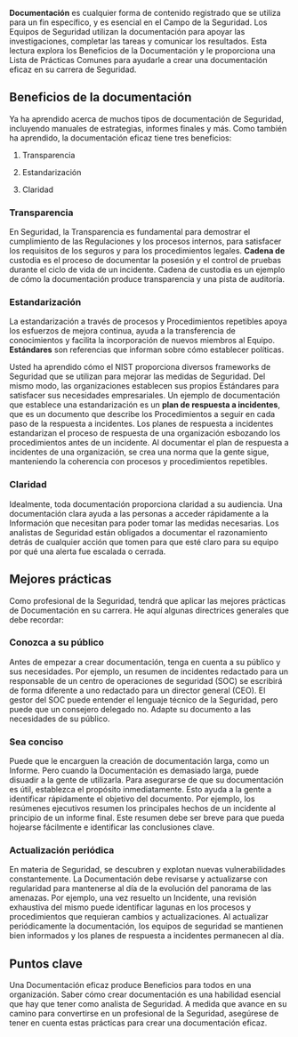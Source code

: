 
**Documentación** es cualquier forma de contenido registrado que se utiliza para un fin específico, y es esencial en el Campo de la Seguridad. Los Equipos de Seguridad utilizan la documentación para apoyar las investigaciones, completar las tareas y comunicar los resultados. Esta lectura explora los Beneficios de la Documentación y le proporciona una Lista de Prácticas Comunes para ayudarle a crear una documentación eficaz en su carrera de Seguridad.

## Beneficios de la documentación

Ya ha aprendido acerca de muchos tipos de documentación de Seguridad, incluyendo manuales de estrategias, informes finales y más. Como también ha aprendido, la documentación eficaz tiene tres beneficios:

1. Transparencia
    
2. Estandarización
    
3. Claridad
    

### **Transparencia**

En Seguridad, la Transparencia es fundamental para demostrar el cumplimiento de las Regulaciones y los procesos internos, para satisfacer los requisitos de los seguros y para los procedimientos legales. **Cadena de** custodia es el proceso de documentar la posesión y el control de pruebas durante el ciclo de vida de un incidente. Cadena de custodia es un ejemplo de cómo la documentación produce transparencia y una pista de auditoría.

### **Estandarización**

La estandarización a través de procesos y Procedimientos repetibles apoya los esfuerzos de mejora continua, ayuda a la transferencia de conocimientos y facilita la incorporación de nuevos miembros al Equipo. **Estándares** son referencias que informan sobre cómo establecer políticas.

Usted ha aprendido cómo el NIST proporciona diversos frameworks de Seguridad que se utilizan para mejorar las medidas de Seguridad. Del mismo modo, las organizaciones establecen sus propios Estándares para satisfacer sus necesidades empresariales. Un ejemplo de documentación que establece una estandarización es un **plan de respuesta a incidentes**, que es un documento que describe los Procedimientos a seguir en cada paso de la respuesta a incidentes. Los planes de respuesta a incidentes estandarizan el proceso de respuesta de una organización esbozando los procedimientos antes de un incidente. Al documentar el plan de respuesta a incidentes de una organización, se crea una norma que la gente sigue, manteniendo la coherencia con procesos y procedimientos repetibles.

### **Claridad**

Idealmente, toda documentación proporciona claridad a su audiencia. Una documentación clara ayuda a las personas a acceder rápidamente a la Información que necesitan para poder tomar las medidas necesarias. Los analistas de Seguridad están obligados a documentar el razonamiento detrás de cualquier acción que tomen para que esté claro para su equipo por qué una alerta fue escalada o cerrada.

## Mejores prácticas

Como profesional de la Seguridad, tendrá que aplicar las mejores prácticas de Documentación en su carrera. He aquí algunas directrices generales que debe recordar:

### **Conozca a su público**

Antes de empezar a crear documentación, tenga en cuenta a su público y sus necesidades. Por ejemplo, un resumen de incidentes redactado para un responsable de un centro de operaciones de seguridad (SOC) se escribirá de forma diferente a uno redactado para un director general (CEO). El gestor del SOC puede entender el lenguaje técnico de la Seguridad, pero puede que un consejero delegado no. Adapte su documento a las necesidades de su público.

### **Sea conciso**

Puede que le encarguen la creación de documentación larga, como un Informe. Pero cuando la Documentación es demasiado larga, puede disuadir a la gente de utilizarla. Para asegurarse de que su documentación es útil, establezca el propósito inmediatamente. Esto ayuda a la gente a identificar rápidamente el objetivo del documento. Por ejemplo, los resúmenes ejecutivos resumen los principales hechos de un incidente al principio de un informe final. Este resumen debe ser breve para que pueda hojearse fácilmente e identificar las conclusiones clave.

### **Actualización periódica**

En materia de Seguridad, se descubren y explotan nuevas vulnerabilidades constantemente. La Documentación debe revisarse y actualizarse con regularidad para mantenerse al día de la evolución del panorama de las amenazas. Por ejemplo, una vez resuelto un Incidente, una revisión exhaustiva del mismo puede identificar lagunas en los procesos y procedimientos que requieran cambios y actualizaciones. Al actualizar periódicamente la documentación, los equipos de seguridad se mantienen bien informados y los planes de respuesta a incidentes permanecen al día.

## Puntos clave

Una Documentación eficaz produce Beneficios para todos en una organización. Saber cómo crear documentación es una habilidad esencial que hay que tener como analista de Seguridad. A medida que avance en su camino para convertirse en un profesional de la Seguridad, asegúrese de tener en cuenta estas prácticas para crear una documentación eficaz.